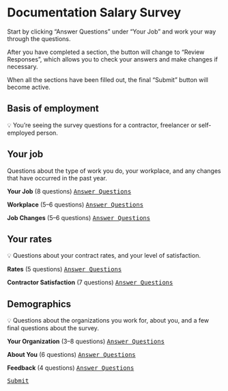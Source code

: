 # Documentation Salary Survey

Start by clicking “Answer Questions” under “Your Job” and work your way through the questions.

After you have completed a section, the button will change to “Review Responses”, which allows you to check your answers and make changes if necessary.

When all the sections have been filled out, the final “Submit” button will become active.

## Basis of employment

:bulb: You’re seeing the survey questions for a contractor, freelancer or self-employed person.

## Your job

Questions about the type of work you do, your workplace, and any changes that have occurred in the past year.

**Your Job** (8 questions) 
<kbd>[Answer Questions](../A_employment_parameters/A_1_hours_contractor.md)</kbd>

**Workplace** (5–6 questions) 
<kbd>[Answer Questions]()</kbd>

**Job Changes** (5–6 questions) 
<kbd>[Answer Questions]()</kbd>

## Your rates

:bulb: Questions about your contract rates, and your level of satisfaction.

**Rates** (5 questions) 
<kbd>[Answer Questions]()</kbd>

**Contractor Satisfaction** (7 questions) 
<kbd>[Answer Questions]()</kbd>

## Demographics

:bulb: Questions about the organizations you work for, about you, and a few final questions about the survey.

**Your Organization** (3–8 questions) 
<kbd>[Answer Questions]()</kbd>

**About You** (6 questions) 
<kbd>[Answer Questions]()</kbd>

**Feedback** (4 questions) 
<kbd>[Answer Questions]()</kbd>

<kbd>[Submit]()</kbd>